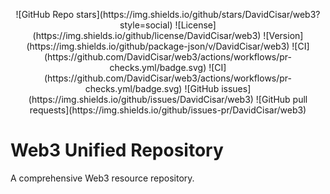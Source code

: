 <p align="center">
    ![GitHub Repo stars](https://img.shields.io/github/stars/DavidCisar/web3?style=social)
    ![License](https://img.shields.io/github/license/DavidCisar/web3)
    ![Version](https://img.shields.io/github/package-json/v/DavidCisar/web3)
    ![CI](https://github.com/DavidCisar/web3/actions/workflows/pr-checks.yml/badge.svg)
    ![CI](https://github.com/DavidCisar/web3/actions/workflows/pr-checks.yml/badge.svg)
    ![GitHub issues](https://img.shields.io/github/issues/DavidCisar/web3)
    ![GitHub pull requests](https://img.shields.io/github/issues-pr/DavidCisar/web3)
</p>

# Web3 Unified Repository

A comprehensive Web3 resource repository.
